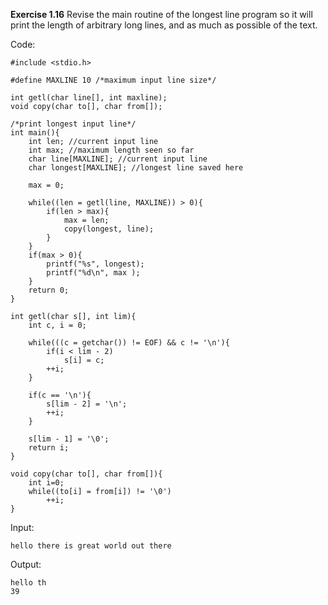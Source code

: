 **Exercise 1.16**
Revise the main routine of the longest line program so it will print the length of arbitrary long lines, and as much as possible of the text.

Code:  
```
#include <stdio.h>

#define MAXLINE 10 /*maximum input line size*/

int getl(char line[], int maxline);
void copy(char to[], char from[]);

/*print longest input line*/
int main(){
	int len; //current input line
	int max; //maximum length seen so far
	char line[MAXLINE]; //current input line
	char longest[MAXLINE]; //longest line saved here

	max = 0;
	
	while((len = getl(line, MAXLINE)) > 0){
		if(len > max){
			max = len;
			copy(longest, line);
		}
	} 
	if(max > 0){
		printf("%s", longest);
		printf("%d\n", max );
	}
	return 0;
}

int getl(char s[], int lim){
	int c, i = 0;

	while(((c = getchar()) != EOF) && c != '\n'){
		if(i < lim - 2)
			s[i] = c;
		++i;
	}

	if(c == '\n'){
		s[lim - 2] = '\n';
		++i;
	}

	s[lim - 1] = '\0';
	return i;
}

void copy(char to[], char from[]){
	int i=0;
	while((to[i] = from[i]) != '\0')
		++i;
}
```

Input:  
```
hello there is great world out there
```

Output:
```
hello th
39
```